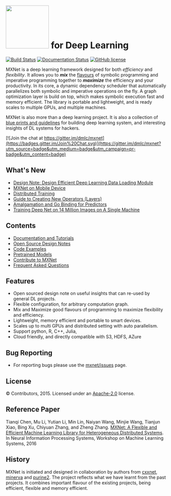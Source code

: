 <img src=https://raw.githubusercontent.com/dmlc/dmlc.github.io/master/img/logo-m/mxnet2.png width=135/> for Deep Learning
=====

[![Build Status](https://travis-ci.org/dmlc/mxnet.svg?branch=master)](https://travis-ci.org/dmlc/mxnet)
[![Documentation Status](https://readthedocs.org/projects/mxnet/badge/?version=latest)](http://mxnet.readthedocs.org/en/latest/)
[![GitHub license](http://dmlc.github.io/img/apache2.svg)](./LICENSE)

MXNet is a deep learning framework designed for both *efficiency* and *flexibility*.
It allows you to ***mix*** the [flavours](http://mxnet.readthedocs.org/en/latest/program_model.html) of symbolic
programming and imperative programming together to ***maximize*** the efficiency and your productivity.
In its core, a dynamic dependency scheduler that automatically parallelizes both symbolic and imperative operations on the fly.
A graph optimization layer is build on top, which makes symbolic execution fast and memory efficient.
The library is portable and lightweight, and is ready scales to multiple GPUs, and multiple machines.

MXNet is also more than a deep learning project. It is also a collection of
[blue prints and guidelines](http://mxnet.readthedocs.org/en/latest/#open-source-design-notes) for building
deep learning system, and interesting insights of DL systems for hackers.

[![Join the chat at https://gitter.im/dmlc/mxnet](https://badges.gitter.im/Join%20Chat.svg)](https://gitter.im/dmlc/mxnet?utm_source=badge&utm_medium=badge&utm_campaign=pr-badge&utm_content=badge)

What's New
----------
* [Design Note: Design Efficient Deep Learning Data Loading Module](http://mxnet.readthedocs.org/en/latest/developer-guide/note_data_loading.html)
* [MXNet on Mobile Device](https://mxnet.readthedocs.org/en/latest/tutorial/smart_device.html)
* [Distributed Training](https://mxnet.readthedocs.org/en/latest/distributed_training.html)
* [Guide to Creating New Operators (Layers)](https://mxnet.readthedocs.org/en/latest/tutorial/new_op_howto.html)
* [Amalgamation and Go Binding for Predictors](https://github.com/jdeng/gomxnet/)
* [Training Deep Net on 14 Million Images on A Single Machine](https://mxnet.readthedocs.org/en/latest/tutorial/imagenet_full.html)

Contents
--------
* [Documentation and Tutorials](http://mxnet.readthedocs.org/en/latest/)
* [Open Source Design Notes](http://mxnet.readthedocs.org/en/latest/#open-source-design-notes)
* [Code Examples](example)
* [Pretrained Models](https://github.com/dmlc/mxnet-model-gallery)
* [Contribute to MXNet](http://mxnet.readthedocs.org/en/latest/contribute.html)
* [Frequent Asked Questions](http://mxnet.readthedocs.org/en/latest/faq.html)

Features
--------
* Open sourced design note on useful insights that can re-used by general DL projects.
* Flexible configuration, for arbitrary computation graph.
* Mix and Maximize good flavours of programming to maximize flexibility and efficiency.
* Lightweight, memory efficient and portable to smart devices.
* Scales up to multi GPUs and distributed setting with auto parallelism.
* Support python, R, C++, Julia,
* Cloud friendly, and directly compatible with S3, HDFS, AZure

Bug Reporting
-------------
* For reporting bugs please use the [mxnet/issues](https://github.com/dmlc/mxnet/issues) page.

License
-------
© Contributors, 2015. Licensed under an [Apache-2.0](https://github.com/dmlc/mxnet/blob/master/LICENSE) license.

Reference Paper
---------------

Tianqi Chen, Mu Li, Yutian Li, Min Lin, Naiyan Wang, Minjie Wang, Tianjun Xiao,
Bing Xu, Chiyuan Zhang, and Zheng Zhang.
[MXNet: A Flexible and Efficient Machine Learning Library for Heterogeneous Distributed Systems](https://github.com/dmlc/web-data/raw/master/mxnet/paper/mxnet-learningsys.pdf).
In Neural Information Processing Systems, Workshop on Machine Learning Systems, 2016

History
-------
MXNet is initiated and designed in collaboration by authors from [cxxnet](https://github.com/dmlc/cxxnet), [minerva](https://github.com/dmlc/minerva) and [purine2](https://github.com/purine/purine2). The project reflects what we have learnt from the past projects. It combines important flavour of the existing projects, being efficient, flexible and memory efficient.
